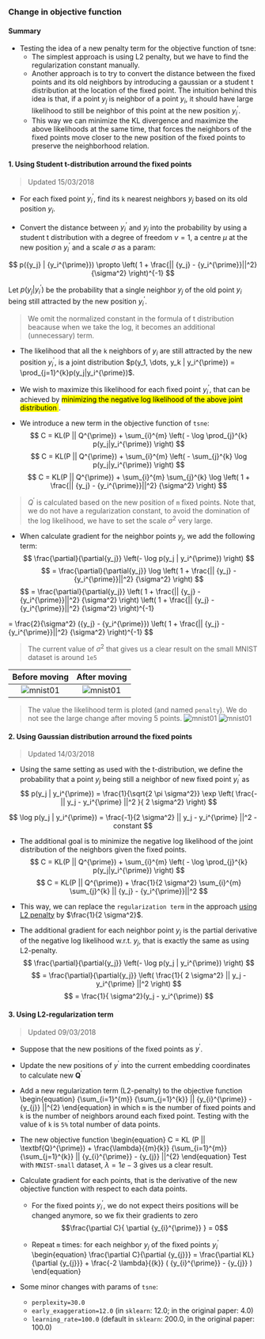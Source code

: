 ### Change in objective function


#### Summary
+ Testing the idea of a new penalty term for the objective function of tsne:
    * The simplest approach is using L2 penalty, but we have to find the regularization constant manually.
    * Another approach is to try to convert the distance between the fixed points and its old neighbors by introducing a gaussian or a student t distribution at the location of the fixed point. The intuition behind this idea is that, if a point $y_j$ is neighbor of a point $y_i$, it should have large likelihood to still be neighbor of this point at the new position $y_i^{\prime}$.
    * This way we can minimize the KL divergence and maximize the above likelihoods at the same time, that forces the neighbors of the fixed points move closer to the new position of the fixed points to preserve the neighborhood relation.

#### 1. Using Student t-distribution arround the fixed points
> Updated 15/03/2018

+ For each fixed point ${y_{i}^{\prime}}$, find its `k` nearest neighbors ${y_{j}}$ based on its old position ${y_{i}}$.

+ Convert the distance between $y_i^{\prime}$ and $y_j$ into the probability by using a student t distribution with a degree of freedom $\nu=1$, a centre $\mu$ at the new position $y_i^{\prime}$ and a scale $\sigma$ as a param:

<!-- $$
    p({y_j} | {y_i^{\prime}}) =
    \frac{1}{\pi} \left[
        1 + \frac{1}{\nu} \left(
            \frac{|{red}{y_j} - {y_i^{\prime}}||}{\sigma}
        \right)^{2}
    \right]^{-\frac{\nu+1}{2}}
$$ -->

$$
    p({y_j} | {y_i^{\prime}}) \propto
    \left(
        1 + \frac{|| {y_j} - {y_i^{\prime}}||^2}
            {\sigma^2}
    \right)^{-1}
$$

Let $p({y_j} | {y_i^{\prime}})$ be the probability that a single neighbor $y_j$ of the old point $y_i$ being still attracted by the new position $y_i^{\prime}$.

> We omit the normalized constant in the formula of t distribution beacause when we take the log, it becomes an additional (unnecessary) term.


+ The likelihood that all the `k` neighbors of $y_i$ are still attracted by the new position $y_i^{\prime}$, is a joint distribution
$p(y_1, \dots, y_k | y_i^{\prime}) = \prod_{j=1}^{k}p(y_j|y_i^{\prime})$.

+ We wish to maximize this likelihood for each fixed point $y_i^{\prime}$, that can be achieved by <mark> minimizing the negative log likelihood of the above joint distribution </mark>.

+ We introduce a new term in the objective function of `tsne`:
$$ C = KL(P || Q^{\prime}) + \sum_{i}^{m} \left( - \log \prod_{j}^{k} p(y_j|y_i^{\prime}) \right) $$
$$ C = KL(P || Q^{\prime}) + \sum_{i}^{m} \left( - \sum_{j}^{k} \log p(y_j|y_i^{\prime}) \right) $$
$$ C = KL(P || Q^{\prime}) + \sum_{i}^{m} \sum_{j}^{k} \log \left(
        1 + \frac{|| {y_j} - {y_i^{\prime}}||^2}
            {\sigma^2}
    \right)
$$

> $Q^{\prime}$ is calculated based on the new position of `m` fixed points.
> Note that, we do not have a regularization constant, to avoid the domination of the log likelihood, we have to set the scale $\sigma^2$ very large.

+ When calculate gradient for the neighbor points $y_j$, we add the following term:
$$ \frac{\partial}{\partial{y_j}}
    \left(- \log p(y_j | y_i^{\prime}) \right)
$$
$$ = \frac{\partial}{\partial{y_j}}
    \log \left(
        1 + \frac{|| {y_j} - {y_i^{\prime}}||^2}
            {\sigma^2}
    \right)
$$
$$ = \frac{\partial}{\partial{y_j}}
        \left(
            1 + \frac{|| {y_j} - {y_i^{\prime}}||^2}
                {\sigma^2}
        \right)
    \left(
            1 + \frac{|| {y_j} - {y_i^{\prime}}||^2}
                {\sigma^2}
    \right)^{-1}

$$
$$ = \frac{2}{\sigma^2} ({y_j} - {y_i^{\prime}})
    \left(
        1 + \frac{|| {y_j} - {y_i^{\prime}}||^2}
            {\sigma^2}
    \right)^{-1}
$$

> The current value of $\sigma^2$ that gives us a clear result on the small MNIST dataset is around `1e5`

Before moving              |  After moving
:-------------------------:|:-------------------------:
![mnist01](/home/vmvu/Pictures/exp1503/mnist_move1.png)| ![mnist01](/home/vmvu/Pictures/exp1503/mnist_move1_result.png)

> The value the likelihood term is ploted (and named `penalty`). We do not see the large change after moving 5 points.
![mnist01](/home/vmvu/Pictures/exp1503/mnist_cost1_errors.png) ![mnist01](/home/vmvu/Pictures/exp1503/mnist_cost1_gradient_norms.png)


#### 2. Using Gaussian distribution arround the fixed points
> Updated 14/03/2018

+ Using the same setting as used with the t-distribution, we define the probability that a point $y_j$ being still a neighbor of new fixed point $y_i^{\prime}$ as
$$
    p(y_j | y_i^{\prime}) = \frac{1}{\sqrt{2 \pi \sigma^2}}
        \exp \left( \frac{- || y_j - y_i^{\prime} ||^2 }{ 2 \sigma^2} \right)
$$

$$
    \log p(y_j | y_i^{\prime}) = \frac{-1}{2 \sigma^2} || y_j - y_i^{\prime} ||^2 - constant
$$

+ The additional goal is to minimize the negative log likelihood of the joint distribution of the neighbors given the fixed points.
$$ C = KL(P || Q^{\prime}) + \sum_{i}^{m} \left( - \log \prod_{j}^{k} p(y_j|y_i^{\prime}) \right) $$
$$
    C = KL(P || Q^{\prime}) + \frac{1}{2 \sigma^2} \sum_{i}^{m} \sum_{j}^{k}
        || {y_j} - {y_i^{\prime}}||^2
$$

+ This way, we can replace the `regularization term` in the approach [using L2 penalty](#3-using-l2-regularization-term) by $\frac{1}{2 \sigma^2}$.

+ The additional gradient for each neighbor point $y_j$ is the partial derivative of the negative log likelihood w.r.t. $y_j$, that is exactly the same as using L2-penalty.
$$ \frac{\partial}{\partial{y_j}}
    \left(- \log p(y_j | y_i^{\prime}) \right)
$$
$$ = \frac{\partial}{\partial{y_j}}
    \left( \frac{1}{ 2 \sigma^2} || y_j - y_i^{\prime} ||^2 \right)
$$
$$ = \frac{1}{ \sigma^2}(y_j - y_i^{\prime})
$$

#### 3. Using L2-regularization term
> Updated 09/03/2018

+ Suppose that the new positions of the fixed points as ${y}^{\prime}$.

+ Update the new positions of ${y}^{\prime}$ into the current embedding coordinates to calculate new $\textbf{Q}^{\prime}$

+ Add a new regularization term (L2-penalty) to the objective function
\begin{equation}
    {\sum_{i=1}^{m}}
    {\sum_{j=1}^{k}}
    || {y_{i}^{\prime}} - {y_{j}} ||^{2}
\end{equation}
in which `m` is the number of fixed points and `k` is the number of neighbors around each fixed point.
Testing with the value of `k` is `5%` total number of data points.

+ The new objective function
\begin{equation}
    C = KL (P || \textbf{Q}^{\prime}) +
        \frac{\lambda}{{m}{k}} 
        {\sum_{i=1}^{m}}
        {\sum_{j=1}^{k}}
        || {y_{i}^{\prime}} - {y_{j}} ||^{2}
\end{equation}
Test with `MNIST-small` dataset, $\lambda = 1e-3$ gives us a clear result.

+ Calculate gradient for each points, that is the derivative of the new objective function with respect to each data points.
    * For the fixed points ${y_{i}^{\prime}}$, we do not expect theirs positions will be changed anymore, so we fix their gradients to zero
    $$\frac{\partial C}{ \partial {y_{i}^{\prime}} } = 0$$

    * Repeat `m` times: for each neighbor ${y_{j}}$ of the fixed points ${y_{i}^{\prime}}$
    \begin{equation}
        \frac{\partial C}{\partial {y_{j}}} = 
            \frac{\partial KL}{\partial {y_{j}}} +
            \frac{-2 \lambda}{{k}} 
            ( {y_{i}^{\prime}} - {y_{j}} )
    \end{equation}


+ Some minor changes with params of `tsne`:
    * `perplexity=30.0`
    * `early_exaggeration=12.0` (in `sklearn`: 12.0; in the original paper: 4.0)
    * `learning_rate=100.0` (default in `sklearn`: 200.0, in the original paper: 100.0)